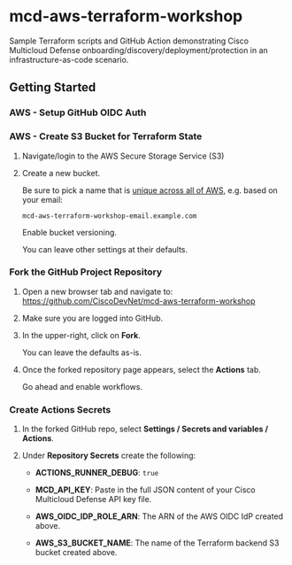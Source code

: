 # mcd-aws-terraform-workshop

Sample Terraform scripts and GitHub Action demonstrating Cisco Multicloud Defense onboarding/discovery/deployment/protection in an infrastructure-as-code scenario.

## Getting Started

### AWS - Setup GitHub OIDC Auth

### AWS - Create S3 Bucket for Terraform State

1. Navigate/login to the AWS Secure Storage Service (S3)

1. Create a new bucket.

   Be sure to pick a name that is [unique across all of AWS](https://docs.aws.amazon.com/AmazonS3/latest/userguide/bucketnamingrules.html), e.g. based on your email: 
   
   ```
   mcd-aws-terraform-workshop-email.example.com
   ```

   Enable bucket versioning.

   You can leave other settings at their defaults.

### Fork the GitHub Project Repository

1. Open a new browser tab and navigate to: https://github.com/CiscoDevNet/mcd-aws-terraform-workshop

1. Make sure you are logged into GitHub.

1. In the upper-right, click on **Fork**.

   You can leave the defaults as-is.

1. Once the forked repository page appears, select the **Actions** tab.

    Go ahead and enable workflows.

### Create Actions Secrets

1. In the forked GitHub repo, select **Settings / Secrets and variables / Actions**.

1. Under **Repository Secrets** create the following:

   * **ACTIONS_RUNNER_DEBUG**: `true`

   * **MCD_API_KEY**: Paste in the full JSON content of your Cisco Multicloud Defense API key file.

   * **AWS_OIDC_IDP_ROLE_ARN**: The ARN of the AWS OIDC IdP created above.

   * **AWS_S3_BUCKET_NAME**: The name of the Terraform backend S3 bucket created above.



